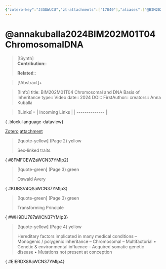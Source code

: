 ```yaml
---
{"zotero-key":"J3GDWUCU","zt-attachments":["17040"],"aliases":["@BIM202M01T04 Chromosomal and DNA Basis of Inheritance"],"keywords":["✅"],"FirstAuthor":"[[ Anna Kuballa]]","tags":["source/video","Uni/BIM202"],"dg-publish":true,"permalink":"/sources/video/annakuballa2024-bim-202-m01-t04-chromosomal-dna/","dgPassFrontmatter":true}
---
```


# @annakuballa2024BIM202M01T04ChromosomalDNA

>[!Synth]  
>**Contribution**::  
>  
>**Related**:: 
>  

> [!Abstract]+
> 

> [!Info]
> title: BIM202M01T04 Chromosomal and DNA Basis of Inheritance
> type:: Video 
> date:: 2024
> DOI:: 
> FirstAuthor:: 
> creators:: Anna Kuballa

> [!Links]+
>  | Incoming Links |
> | -------------- |
> 
{ .block-language-dataview}


[Zotero](zotero://select/library/items/J3GDWUCU) [attachment](<file:///Users/nathanmaxwell/Zotero/storage/WCN37YMI/BIM202%20Week%201%20Slides%20pages%2012%20-%2015.pdf>)

> [!quote-yellow] (Page 2) yellow
> 
> Sex-linked traits
>
{ #8FMFCEWZaWCN37YMIp2}


> [!quote-green] (Page 3) green
> 
> Oswald Avery
>
{ #KUBSV4QSaWCN37YMIp3}


> [!quote-green] (Page 3) green
> 
> Transforming Principle
>
{ #WH9DU787aWCN37YMIp3}


> [!quote-yellow] (Page 4) yellow
> 
> Hereditary factors implicated in many medical conditions  – Monogenic / polygenic inheritance  – Chromosomal  – Multifactorial  • Genetic & environmental influence  – Acquired somatic genetic disease  • Mutations not present at conception
>
{ #EIERDX89aWCN37YMIp4}

